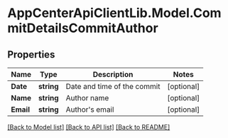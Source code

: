 # AppCenterApiClientLib.Model.CommitDetailsCommitAuthor
## Properties

Name | Type | Description | Notes
------------ | ------------- | ------------- | -------------
**Date** | **string** | Date and time of the commit | [optional] 
**Name** | **string** | Author name | [optional] 
**Email** | **string** | Author&#x27;s email | [optional] 

[[Back to Model list]](../README.md#documentation-for-models) [[Back to API list]](../README.md#documentation-for-api-endpoints) [[Back to README]](../README.md)

